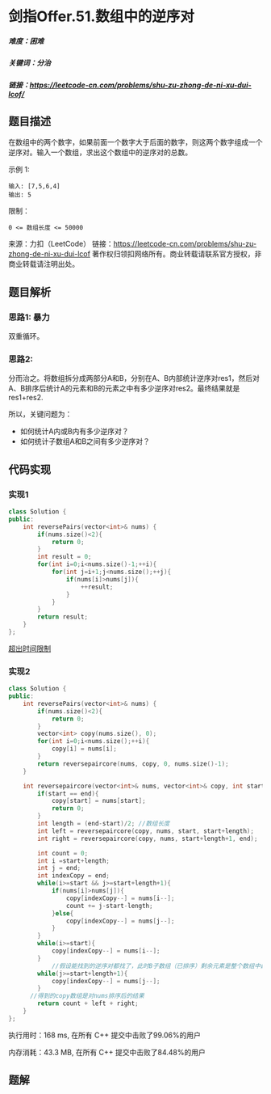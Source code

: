 # 剑指Offer.51.数组中的逆序对

##### 难度：困难

##### 关键词：分治

##### 链接：https://leetcode-cn.com/problems/shu-zu-zhong-de-ni-xu-dui-lcof/

## 题目描述

在数组中的两个数字，如果前面一个数字大于后面的数字，则这两个数字组成一个逆序对。输入一个数组，求出这个数组中的逆序对的总数。 

示例 1:

```
输入: [7,5,6,4]
输出: 5
```


限制：

```
0 <= 数组长度 <= 50000
```

来源：力扣（LeetCode）
链接：https://leetcode-cn.com/problems/shu-zu-zhong-de-ni-xu-dui-lcof
著作权归领扣网络所有。商业转载请联系官方授权，非商业转载请注明出处。

## 题目解析

### 思路1: 暴力

双重循环。

### 思路2: 

分而治之。将数组拆分成两部分A和B，分别在A、B内部统计逆序对res1，然后对A、B排序后统计A的元素和B的元素之中有多少逆序对res2。最终结果就是res1+res2.

所以，关键问题为：

- 如何统计A内或B内有多少逆序对？
- 如何统计子数组A和B之间有多少逆序对？

## 代码实现

### 实现1

```c++
class Solution {
public:
    int reversePairs(vector<int>& nums) {
        if(nums.size()<2){
            return 0;
        }
        int result = 0;
        for(int i=0;i<nums.size()-1;++i){
            for(int j=i+1;j<nums.size();++j){
                if(nums[i]>nums[j]){
                    ++result;
                }
            }
        }
        return result;
    }
};
```

[超出时间限制](https://leetcode-cn.com/submissions/detail/143485271/)

### 实现2

```c++
class Solution {
public:
    int reversePairs(vector<int>& nums) {
        if(nums.size()<2){
            return 0;
        }
        vector<int> copy(nums.size(), 0);
        for(int i=0;i<nums.size();++i){
            copy[i] = nums[i];
        }
        return reversepaircore(nums, copy, 0, nums.size()-1);
    }

    int reversepaircore(vector<int>& nums, vector<int>& copy, int start, int end){
        if(start == end){
            copy[start] = nums[start];
            return 0;
        }
        int length = (end-start)/2; //数组长度
        int left = reversepaircore(copy, nums, start, start+length);
        int right = reversepaircore(copy, nums, start+length+1, end);

        int count = 0;
        int i =start+length;
        int j = end;
        int indexCopy = end;
        while(i>=start && j>=start+length+1){
            if(nums[i]>nums[j]){
                copy[indexCopy--] = nums[i--];
                count += j-start-length;
            }else{
                copy[indexCopy--] = nums[j--];
            }
        }
        while(i>=start){
            copy[indexCopy--] = nums[i--];
        }
			//假设能找到的逆序对都找了，此时B子数组（已排序）剩余元素是整个数组中最小的元素
        while(j>=start+length+1){
            copy[indexCopy--] = nums[j--];
        }
      //得到的copy数组是对nums排序后的结果
        return count + left + right;
    }
};
```

执行用时：168 ms, 在所有 C++ 提交中击败了99.06%的用户

内存消耗：43.3 MB, 在所有 C++ 提交中击败了84.48%的用户

## 题解


